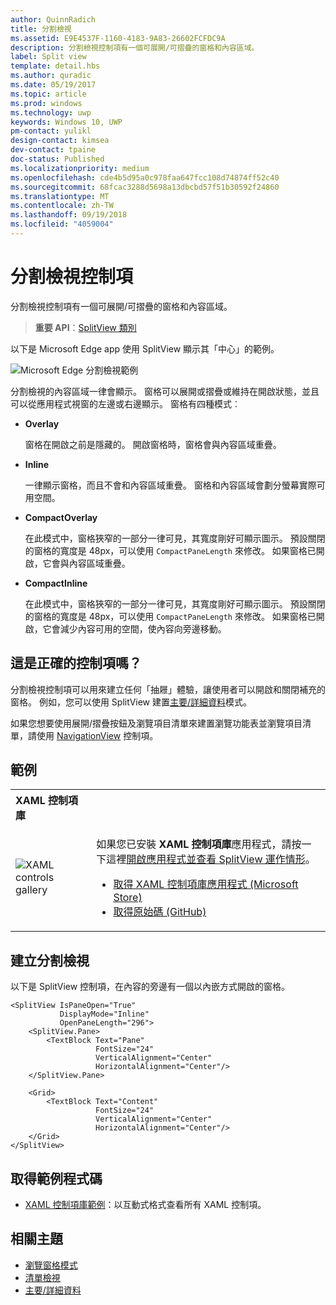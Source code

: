 ```yaml
---
author: QuinnRadich
title: 分割檢視
ms.assetid: E9E4537F-1160-4183-9A83-26602FCFDC9A
description: 分割檢視控制項有一個可展開/可摺疊的窗格和內容區域。
label: Split view
template: detail.hbs
ms.author: quradic
ms.date: 05/19/2017
ms.topic: article
ms.prod: windows
ms.technology: uwp
keywords: Windows 10, UWP
pm-contact: yulikl
design-contact: kimsea
dev-contact: tpaine
doc-status: Published
ms.localizationpriority: medium
ms.openlocfilehash: cde4b5d95a0c978faa647fcc108d74874ff52c40
ms.sourcegitcommit: 68fcac3288d5698a13dbcbd57f51b30592f24860
ms.translationtype: MT
ms.contentlocale: zh-TW
ms.lasthandoff: 09/19/2018
ms.locfileid: "4059004"
---
```

# <a name="split-view-control"></a>分割檢視控制項

分割檢視控制項有一個可展開/可摺疊的窗格和內容區域。

> **重要 API**：[SplitView 類別](https://msdn.microsoft.com/library/windows/apps/dn864360)

以下是 Microsoft Edge app 使用 SplitView 顯示其「中心」的範例。

![Microsoft Edge 分割檢視範例](images/split_view_Edge.png)


 分割檢視的內容區域一律會顯示。 窗格可以展開或摺疊或維持在開啟狀態，並且可以從應用程式視窗的左邊或右邊顯示。 窗格有四種模式︰

-   **Overlay**

    窗格在開啟之前是隱藏的。 開啟窗格時，窗格會與內容區域重疊。

-   **Inline**

    一律顯示窗格，而且不會和內容區域重疊。 窗格和內容區域會劃分螢幕實際可用空間。

-   **CompactOverlay**

    在此模式中，窗格狹窄的一部分一律可見，其寬度剛好可顯示圖示。 預設關閉的窗格的寬度是 48px，可以使用 `CompactPaneLength` 來修改。 如果窗格已開啟，它會與內容區域重疊。

-   **CompactInline**

    在此模式中，窗格狹窄的一部分一律可見，其寬度剛好可顯示圖示。 預設關閉的窗格的寬度是 48px，可以使用 `CompactPaneLength` 來修改。 如果窗格已開啟，它會減少內容可用的空間，使內容向旁邊移動。

## <a name="is-this-the-right-control"></a>這是正確的控制項嗎？

分割檢視控制項可以用來建立任何「抽屜」體驗，讓使用者可以開啟和關閉補充的窗格。 例如，您可以使用 SplitView 建置[主要/詳細資料](master-details.md)模式。

如果您想要使用展開/摺疊按鈕及瀏覽項目清單來建置瀏覽功能表並瀏覽項目清單，請使用 [NavigationView](navigationview.md) 控制項。

## <a name="examples"></a>範例

<table>
<th align="left">XAML 控制項庫<th>
<tr>
<td><img src="images/xaml-controls-gallery-sm.png" alt="XAML controls gallery"></img></td>
<td>
    <p>如果您已安裝 <strong style="font-weight: semi-bold">XAML 控制項庫</strong>應用程式，請按一下這裡<a href="xamlcontrolsgallery:/item/SplitView">開啟應用程式並查看 SplitView 運作情形</a>。</p>
    <ul>
    <li><a href="https://www.microsoft.com/store/productId/9MSVH128X2ZT">取得 XAML 控制項庫應用程式 (Microsoft Store)</a></li>
    <li><a href="https://github.com/Microsoft/Windows-universal-samples/tree/master/Samples/XamlUIBasics">取得原始碼 (GitHub)</a></li>
    </ul>
</td>
</tr>
</table>

## <a name="create-a-split-view"></a>建立分割檢視

以下是 SplitView 控制項，在內容的旁邊有一個以內嵌方式開啟的窗格。
```xaml
<SplitView IsPaneOpen="True"
           DisplayMode="Inline"
           OpenPaneLength="296">
    <SplitView.Pane>
        <TextBlock Text="Pane"
                   FontSize="24"
                   VerticalAlignment="Center"
                   HorizontalAlignment="Center"/>
    </SplitView.Pane>

    <Grid>
        <TextBlock Text="Content"
                   FontSize="24"
                   VerticalAlignment="Center"
                   HorizontalAlignment="Center"/>
    </Grid>
</SplitView>
```

## <a name="get-the-sample-code"></a>取得範例程式碼

- [XAML 控制項庫範例](https://github.com/Microsoft/Windows-universal-samples/tree/master/Samples/XamlUIBasics)：以互動式格式查看所有 XAML 控制項。

## <a name="related-topics"></a>相關主題
- [瀏覽窗格模式](navigationview.md)
- [清單檢視](lists.md)
- [主要/詳細資料](master-details.md)